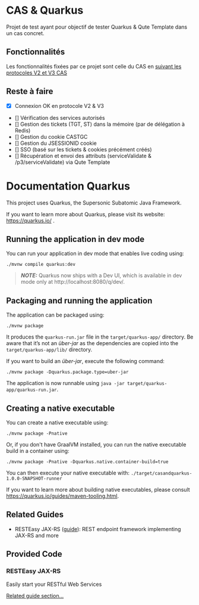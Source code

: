 # CAS & Quarkus 

Projet de test ayant pour objectif de tester Quarkus & Qute Template dans un cas concret.  

## Fonctionnalités

Les fonctionnalités fixées par ce projet sont celle du CAS en [suivant les protocoles V2 et V3 CAS](https://apereo.github.io/cas/6.3.x/protocol/CAS-Protocol.html)

## Reste à faire
- [x] Connexion OK en protocole V2 & V3
- [] Vérification des services autorisés 
- [] Gestion des tickets (TGT, ST) dans la mémoire (par de délégation à Redis)
- [] Gestion du cookie CASTGC
- [] Gestion du JSESSIONID cookie
- [] SSO (basé sur les tickets & cookies précément créés)
- [] Récupération et envoi des attributs (serviceValidate & /p3/serviceValidate) via Qute Template

# Documentation Quarkus

This project uses Quarkus, the Supersonic Subatomic Java Framework.

If you want to learn more about Quarkus, please visit its website: https://quarkus.io/ .

## Running the application in dev mode

You can run your application in dev mode that enables live coding using:
```shell script
./mvnw compile quarkus:dev
```

> **_NOTE:_**  Quarkus now ships with a Dev UI, which is available in dev mode only at http://localhost:8080/q/dev/.

## Packaging and running the application

The application can be packaged using:
```shell script
./mvnw package
```
It produces the `quarkus-run.jar` file in the `target/quarkus-app/` directory.
Be aware that it’s not an _über-jar_ as the dependencies are copied into the `target/quarkus-app/lib/` directory.

If you want to build an _über-jar_, execute the following command:
```shell script
./mvnw package -Dquarkus.package.type=uber-jar
```

The application is now runnable using `java -jar target/quarkus-app/quarkus-run.jar`.

## Creating a native executable

You can create a native executable using: 
```shell script
./mvnw package -Pnative
```

Or, if you don't have GraalVM installed, you can run the native executable build in a container using: 
```shell script
./mvnw package -Pnative -Dquarkus.native.container-build=true
```

You can then execute your native executable with: `./target/casandquarkus-1.0.0-SNAPSHOT-runner`

If you want to learn more about building native executables, please consult https://quarkus.io/guides/maven-tooling.html.

## Related Guides

- RESTEasy JAX-RS ([guide](https://quarkus.io/guides/rest-json)): REST endpoint framework implementing JAX-RS and more

## Provided Code

### RESTEasy JAX-RS

Easily start your RESTful Web Services

[Related guide section...](https://quarkus.io/guides/getting-started#the-jax-rs-resources)

